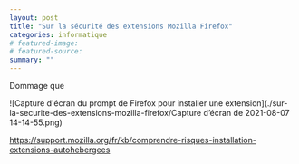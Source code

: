 ```yaml
---
layout: post
title: "Sur la sécurité des extensions Mozilla Firefox"
categories: informatique
# featured-image: 
# featured-source: 
summary: ""
---
```


Dommage que 

![Capture d'écran du prompt de Firefox pour installer une extension](./sur-la-securite-des-extensions-mozilla-firefox/Capture d’écran de 2021-08-07 14-14-55.png)

<https://support.mozilla.org/fr/kb/comprendre-risques-installation-extensions-autohebergees>
